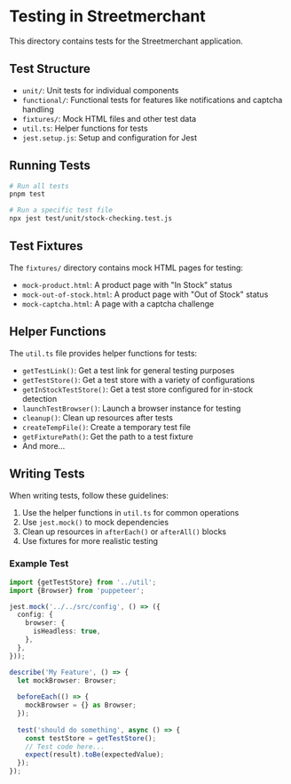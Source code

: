 # Testing in Streetmerchant

This directory contains tests for the Streetmerchant application.

## Test Structure

- `unit/`: Unit tests for individual components
- `functional/`: Functional tests for features like notifications and captcha handling
- `fixtures/`: Mock HTML files and other test data
- `util.ts`: Helper functions for tests
- `jest.setup.js`: Setup and configuration for Jest

## Running Tests

```bash
# Run all tests
pnpm test

# Run a specific test file
npx jest test/unit/stock-checking.test.js
```

## Test Fixtures

The `fixtures/` directory contains mock HTML pages for testing:

- `mock-product.html`: A product page with "In Stock" status
- `mock-out-of-stock.html`: A product page with "Out of Stock" status
- `mock-captcha.html`: A page with a captcha challenge

## Helper Functions

The `util.ts` file provides helper functions for tests:

- `getTestLink()`: Get a test link for general testing purposes
- `getTestStore()`: Get a test store with a variety of configurations
- `getInStockTestStore()`: Get a test store configured for in-stock detection
- `launchTestBrowser()`: Launch a browser instance for testing
- `cleanup()`: Clean up resources after tests
- `createTempFile()`: Create a temporary test file
- `getFixturePath()`: Get the path to a test fixture
- And more...

## Writing Tests

When writing tests, follow these guidelines:

1. Use the helper functions in `util.ts` for common operations
2. Use `jest.mock()` to mock dependencies
3. Clean up resources in `afterEach()` or `afterAll()` blocks
4. Use fixtures for more realistic testing

### Example Test

```typescript
import {getTestStore} from '../util';
import {Browser} from 'puppeteer';

jest.mock('../../src/config', () => ({
  config: {
    browser: {
      isHeadless: true,
    },
  },
}));

describe('My Feature', () => {
  let mockBrowser: Browser;
  
  beforeEach(() => {
    mockBrowser = {} as Browser;
  });
  
  test('should do something', async () => {
    const testStore = getTestStore();
    // Test code here...
    expect(result).toBe(expectedValue);
  });
});
```